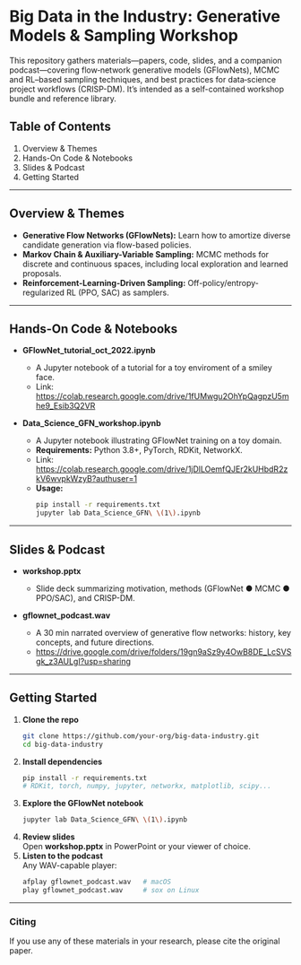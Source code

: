 # Big Data in the Industry: Generative Models & Sampling Workshop

This repository gathers materials—papers, code, slides, and a companion podcast—covering flow‐network generative models (GFlowNets), MCMC and RL–based sampling techniques, and best practices for data‐science project workflows (CRISP-DM). It’s intended as a self-contained workshop bundle and reference library.

## Table of Contents

1. Overview & Themes  
2. Hands-On Code & Notebooks  
3. Slides & Podcast  
4. Getting Started  

---

## Overview & Themes

- **Generative Flow Networks (GFlowNets):** Learn how to amortize diverse candidate generation via flow-based policies.  
- **Markov Chain & Auxiliary-Variable Sampling:** MCMC methods for discrete and continuous spaces, including local exploration and learned proposals.  
- **Reinforcement-Learning-Driven Sampling:** Off-policy/entropy-regularized RL (PPO, SAC) as samplers.  
---

## Hands-On Code & Notebooks

- **GFlowNet_tutorial_oct_2022.ipynb**  
  - A Jupyter notebook of a tutorial for a toy enviroment of a smiley face.
  - Link: https://colab.research.google.com/drive/1fUMwgu2OhYpQagpzU5mhe9_Esib3Q2VR 

- **Data_Science_GFN_workshop.ipynb**  
  - A Jupyter notebook illustrating GFlowNet training on a toy domain.  
  - **Requirements:** Python 3.8+, PyTorch, RDKit, NetworkX.
  - Link: https://colab.research.google.com/drive/1jDlLOemfQJEr2kUHbdR2zkV6wvpkWzyB?authuser=1
  - **Usage:**  
    ```bash
    pip install -r requirements.txt
    jupyter lab Data_Science_GFN\ \(1\).ipynb
    ```
    
  

---

## Slides & Podcast

- **workshop.pptx**  
  - Slide deck summarizing motivation, methods (GFlowNet ● MCMC ● PPO/SAC), and CRISP-DM.  

- **gflownet_podcast.wav**  
  - A 30 min narrated overview of generative flow networks: history, key concepts, and future directions.
  - https://drive.google.com/drive/folders/19gn9aSz9y4OwB8DE_LcSVSgk_z3AULgI?usp=sharing

---

## Getting Started

1. **Clone the repo**  
   ```bash
   git clone https://github.com/your‐org/big-data‐industry.git
   cd big-data-industry
   ```  
2. **Install dependencies**  
   ```bash
   pip install -r requirements.txt
   # RDKit, torch, numpy, jupyter, networkx, matplotlib, scipy...
   ```  
3. **Explore the GFlowNet notebook**  
   ```bash
   jupyter lab Data_Science_GFN\ \(1\).ipynb
   ```  
4. **Review slides**  
   Open **workshop.pptx** in PowerPoint or your viewer of choice.  
5. **Listen to the podcast**  
   Any WAV-capable player:  
   ```bash
   afplay gflownet_podcast.wav   # macOS
   play gflownet_podcast.wav     # sox on Linux
   ```  

---

### Citing
If you use any of these materials in your research, please cite the original paper.
```
